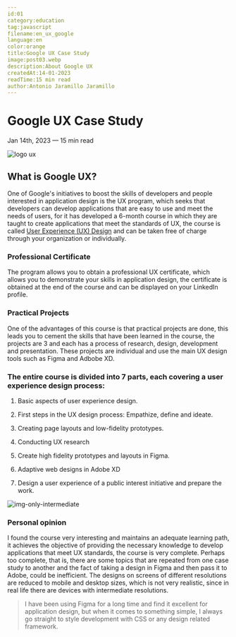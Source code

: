 ```yaml
---
id:01
category:education
tag:javascript
filename:en_ux_google
language:en
color:orange
title:Google UX Case Study
image:post03.webp
description:About Google UX
createdAt:14-01-2023
readTime:15 min read
author:Antonio Jaramillo Jaramillo
---
```


# Google UX Case Study
Jan 14th, 2023 — 15 min read

![logo ux](https://website-drako.fly.dev/api/images/webp/post03.webp)

## What is Google UX?

One of Google's initiatives to boost the skills of developers and people interested in application design is the UX program, which seeks that developers can develop applications that are easy to use and meet the needs of users, for it has developed a 6-month course in which they are taught to create applications that meet the standards of UX, the course is called [User Experience (UX) Design](https://www.coursera.org/professional-certificates/google-ux-design) and can be taken free of charge through your organization or individually.

### Professional Certificate

The program allows you to obtain a professional UX certificate, which allows you to demonstrate your skills in application design, the certificate is obtained at the end of the course and can be displayed on your LinkedIn profile.

### Practical Projects

One of the advantages of this course is that practical projects are done, this leads you to cement the skills that have been learned in the course, the projects are 3 and each has a process of research, design, development and presentation. These projects are individual and use the main UX design tools such as Figma and Adbobe XD.

### The entire course is divided into 7 parts, each covering a user experience design process:

1. Basic aspects of user experience design.

2. First steps in the UX design process: Empathize, define and ideate.

3. Creating page layouts and low-fidelity prototypes.

4. Conducting UX research

5. Create high fidelity prototypes and layouts in Figma.

6. Adaptive web designs in Adobe XD

7. Design a user experience of a public interest initiative and prepare the work.


![img-only-intermediate](https://website-drako.fly.dev/api/images/webp/post03-01.webp)

### Personal opinion

I found the course very interesting and maintains an adequate learning path, it achieves the objective of providing the necessary knowledge to develop applications that meet UX standards, the course is very complete. 
Perhaps too complete, that is, there are some topics that are repeated from one case study to another and the fact of taking a design in Figma and then pass it to Adobe, could be inefficient. The designs on screens of different resolutions are reduced to mobile and desktop sizes, which is not very realistic, since in real life there are devices with intermediate resolutions.

> I have been using Figma for a long time and find it excellent for application design, but when it comes to something simple, I always go straight to style development with CSS or any design related framework.

